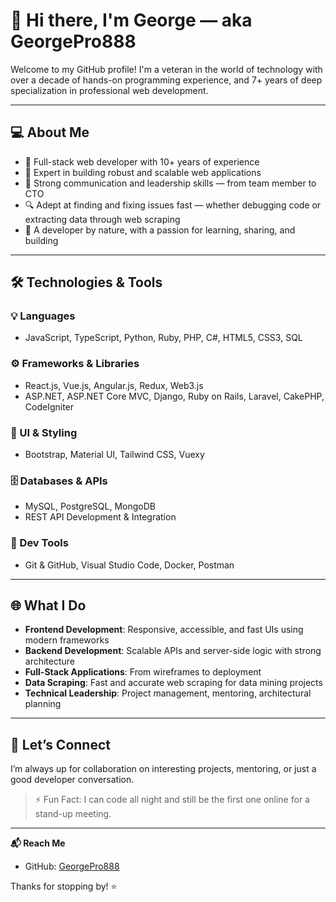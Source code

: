 # 👋 Hi there, I'm George — aka GeorgePro888

Welcome to my GitHub profile! I'm a veteran in the world of technology with over a decade of hands-on programming experience, and 7+ years of deep specialization in professional web development.

---

## 💻 About Me

- 🔧 Full-stack web developer with 10+ years of experience
- 🚀 Expert in building robust and scalable web applications
- 💬 Strong communication and leadership skills — from team member to CTO
- 🔍 Adept at finding and fixing issues fast — whether debugging code or extracting data through web scraping
- 🧠 A developer by nature, with a passion for learning, sharing, and building

---

## 🛠️ Technologies & Tools

### 💡 Languages
- JavaScript, TypeScript, Python, Ruby, PHP, C#, HTML5, CSS3, SQL

### ⚙️ Frameworks & Libraries
- React.js, Vue.js, Angular.js, Redux, Web3.js
- ASP.NET, ASP.NET Core MVC, Django, Ruby on Rails, Laravel, CakePHP, CodeIgniter

### 🎨 UI & Styling
- Bootstrap, Material UI, Tailwind CSS, Vuexy

### 🗄️ Databases & APIs
- MySQL, PostgreSQL, MongoDB
- REST API Development & Integration

### 🧰 Dev Tools
- Git & GitHub, Visual Studio Code, Docker, Postman

---

## 🌐 What I Do

- **Frontend Development**: Responsive, accessible, and fast UIs using modern frameworks
- **Backend Development**: Scalable APIs and server-side logic with strong architecture
- **Full-Stack Applications**: From wireframes to deployment
- **Data Scraping**: Fast and accurate web scraping for data mining projects
- **Technical Leadership**: Project management, mentoring, architectural planning

---

## 🤝 Let’s Connect

I’m always up for collaboration on interesting projects, mentoring, or just a good developer conversation.

> ⚡ Fun Fact: I can code all night and still be the first one online for a stand-up meeting.

---

**📬 Reach Me**
- GitHub: [GeorgePro888](https://github.com/GeorgePro888)

Thanks for stopping by! ⭐️


